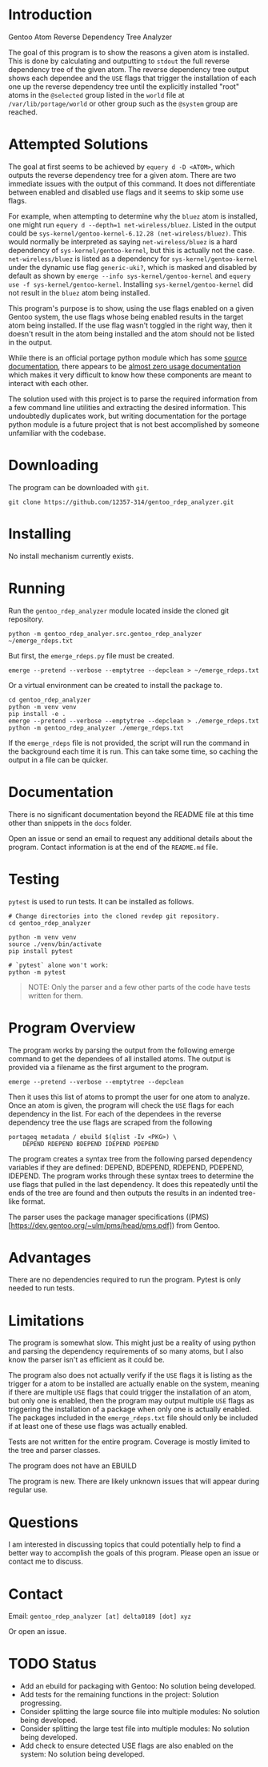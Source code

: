 # Introduction

Gentoo Atom Reverse Dependency Tree Analyzer

The goal of this program is to show the reasons a given atom is installed. This
is done by calculating and outputting to `stdout` the full reverse dependency
tree of the given atom. The reverse dependency tree output shows each dependee
and the `USE` flags that trigger the installation of each one up the reverse
dependency tree until the explicitly installed "root" atoms in the `@selected`
group listed in the `world` file at `/var/lib/portage/world` or other group
such as the `@system` group are reached.

# Attempted Solutions

The goal at first seems to be achieved by `equery d -D <ATOM>`, which outputs
the reverse dependency tree for a given atom. There are two immediate issues
with the output of this command. It does not differentiate between enabled and
disabled use flags and it seems to skip some use flags.

For example, when attempting to determine why the `bluez` atom is installed,
one might run `equery d --depth=1 net-wireless/bluez`. Listed in the output
could be `sys-kernel/gentoo-kernel-6.12.28 (net-wireless/bluez)`. This would
normally be interpreted  as saying `net-wireless/bluez` is a hard dependency of
`sys-kernel/gentoo-kernel`, but this is actually not the case.
`net-wireless/bluez` is listed as a dependency for `sys-kernel/gentoo-kernel`
under the dynamic use flag `generic-uki?`, which is masked and disabled by
default as shown by `emerge --info sys-kernel/gentoo-kernel` and `equery use -f
sys-kernel/gentoo-kernel`. Installing `sys-kernel/gentoo-kernel` did not result
in the `bluez` atom being installed. 

This program's purpose is to show, using the use flags enabled on a given
Gentoo system, the use flags whose being enabled results in the target atom 
being installed. If the use flag wasn't toggled in the right way, then it
doesn't result in the atom being installed and the atom should not be listed in
the output.

While there is an official portage python module which has some [source
documentation](https://dev.gentoo.org/~zmedico/portage/doc/api/), there appears
to be [almost zero usage
documentation](https://forums.gentoo.org/viewtopic-t-1168219-highlight-portage+python+api.html)
which makes it very difficult to know how these components are meant to
interact with each other.

The solution used with this project is to parse the required information from a
few command line utilities and extracting the desired information. This
undoubtedly duplicates work, but writing documentation for the portage python
module is a future project that is not best accomplished by someone unfamiliar
with the codebase. 

# Downloading

The program can be downloaded with `git`.

```
git clone https://github.com/12357-314/gentoo_rdep_analyzer.git
```

# Installing

No install mechanism currently exists. 

# Running

Run the `gentoo_rdep_analyzer` module located inside the cloned git repository. 

```
python -m gentoo_rdep_analyer.src.gentoo_rdep_analyzer ~/emerge_rdeps.txt
```

But first, the `emerge_rdeps.py` file must be created. 

```
emerge --pretend --verbose --emptytree --depclean > ~/emerge_rdeps.txt
```

Or a virtual environment can be created to install the package to. 

```
cd gentoo_rdep_analyzer
python -m venv venv
pip install -e .
emerge --pretend --verbose --emptytree --depclean > ./emerge_rdeps.txt
python -m gentoo_rdep_analyzer ./emerge_rdeps.txt
```

If the `emerge_rdeps` file is not provided, the script will run the command in
the background each time it is run. This can take some time, so caching the
output in a file can be quicker. 

# Documentation

There is no significant documentation beyond the README file at this time other
than snippets in the `docs` folder. 

Open an issue or send an email to request any additional details about the
program. Contact information is at the end of the `README.md` file. 

# Testing

`pytest` is used to run tests. It can be installed as follows.

```
# Change directories into the cloned revdep git repository.
cd gentoo_rdep_analyzer

python -m venv venv
source ./venv/bin/activate
pip install pytest

# `pytest` alone won't work: 
python -m pytest
```

> NOTE: Only the parser and a few other parts of the code have tests written
> for them. 

# Program Overview

The program works by parsing the output from the following emerge command to
get the dependees of all installed atoms. The output is provided via a
filename as the first argument to the program. 

```
emerge --pretend --verbose --emptytree --depclean
```

Then it uses this list of atoms to prompt the user for one atom to analyze.
Once an atom is given, the program will check the `USE` flags for each
dependency in the list. For each of the dependees in the reverse dependency
tree the use flags are scraped from the following

```
portageq metadata / ebuild $(qlist -Iv <PKG>) \
    DEPEND RDEPEND BDEPEND IDEPEND PDEPEND
```

The program creates a syntax tree from the following parsed dependency
variables if they are defined: DEPEND, BDEPEND, RDEPEND, PDEPEND, IDEPEND. The
program works through these syntax trees to determine the use flags that pulled
in the last dependency. It does this repeatedly until the ends of the tree are
found and then outputs the results in an indented tree-like format. 

The parser uses the package manager specifications
((PMS)[https://dev.gentoo.org/~ulm/pms/head/pms.pdf]) from Gentoo. 

# Advantages

There are no dependencies required to run the program. Pytest is only needed to
run tests. 

# Limitations

The program is somewhat slow. This might just be a reality of using python and
parsing the dependency requirements of so many atoms, but I also know the
parser isn't as efficient as it could be.

The program also does not actually verify if the `USE` flags it is listing as
the trigger for a atom to be installed are actually enable on the system,
meaning if there are multiple `USE` flags that could trigger the installation
of an atom, but only one is enabled, then the program may output multiple `USE`
flags as triggering the installation of a package when only one is actually
enabled. The packages included in the `emerge_rdeps.txt` file should only be
included if at least one of these use flags was actually enabled. 

Tests are not written for the entire program. Coverage is mostly limited to the
tree and parser classes. 

The program does not have an EBUILD

The program is new. There are likely unknown issues that will appear during
regular use. 

# Questions

I am interested in discussing topics that could potentially help to find a
better way to accomplish the goals of this program. Please open an issue or
contact me to discuss.

# Contact

Email: `gentoo_rdep_analyzer [at] delta0189 [dot] xyz`

Or open an issue. 

# TODO Status

- Add an ebuild for packaging with Gentoo: No solution being developed. 
- Add tests for the remaining functions in the project: Solution progressing. 
- Consider splitting the large source file into multiple modules: No solution being developed. 
- Consider splitting the large test file into multiple modules: No solution being developed. 
- Add check to ensure detected USE flags are also enabled on the system: No solution being developed. 
